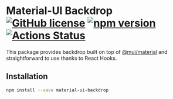 # Material-UI Backdrop [![GitHub license](https://img.shields.io/badge/license-MIT-blue.svg)](https://github.com/wimil/material-ui-backdrop/blob/master/LICENSE) [![npm version](https://img.shields.io/npm/v/material-ui-confirm.svg)](https://www.npmjs.com/package/material-ui-confirm) [![Actions Status](https://github.com/wimil/material-ui-backdrop/workflows/Test/badge.svg)](https://github.com/wimil/material-ui-backdrop/actions)


This package provides backdrop built on top of [@mui/material](https://mui.com/)
and straightforward to use thanks to React Hooks.

## Installation

```sh
npm install --save material-ui-backdrop
```
